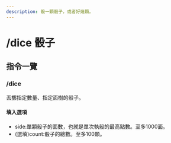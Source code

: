 ```yaml
---
description: 骰一顆骰子，或者好幾顆。
---
```


# /dice 骰子

## 指令一覽

### /dice

丟擲指定數量、指定面樹的骰子。

#### 填入選項

* side:單顆骰子的面數，也就是單次執骰的最高點數。至多1000面。
* (選填)count:骰子的總數。至多100顆。

<div align="left">

<img src="https://cdn.discordapp.com/attachments/848902789681381416/966019416854781982/unknown.png" alt="">

</div>
